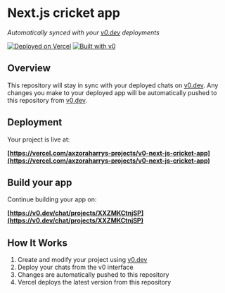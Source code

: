 # Next.js cricket app

*Automatically synced with your [v0.dev](https://v0.dev) deployments*

[![Deployed on Vercel](https://img.shields.io/badge/Deployed%20on-Vercel-black?style=for-the-badge&logo=vercel)](https://vercel.com/axzoraharrys-projects/v0-next-js-cricket-app)
[![Built with v0](https://img.shields.io/badge/Built%20with-v0.dev-black?style=for-the-badge)](https://v0.dev/chat/projects/XXZMKCtnjSP)

## Overview

This repository will stay in sync with your deployed chats on [v0.dev](https://v0.dev).
Any changes you make to your deployed app will be automatically pushed to this repository from [v0.dev](https://v0.dev).

## Deployment

Your project is live at:

**[https://vercel.com/axzoraharrys-projects/v0-next-js-cricket-app](https://vercel.com/axzoraharrys-projects/v0-next-js-cricket-app)**

## Build your app

Continue building your app on:

**[https://v0.dev/chat/projects/XXZMKCtnjSP](https://v0.dev/chat/projects/XXZMKCtnjSP)**

## How It Works

1. Create and modify your project using [v0.dev](https://v0.dev)
2. Deploy your chats from the v0 interface
3. Changes are automatically pushed to this repository
4. Vercel deploys the latest version from this repository